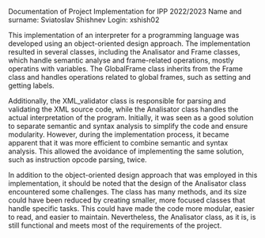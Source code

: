 Documentation of Project Implementation for IPP 2022/2023
Name and surname: Sviatoslav Shishnev
Login: xshish02

This implementation of an interpreter for a programming language was developed using an object-oriented design approach. The implementation resulted in several classes, including the Analisator and Frame classes, which handle semantic analyse and frame-related operations, mostly operatins with variables. The GlobalFrame class inherits from the Frame class and handles operations related to global frames, such as setting and getting labels.

Additionally, the XML_validator class is responsible for parsing and validating the XML source code, while the Analisator class handles the actual interpretation of the program. Initially, it was seen as a good solution to separate semantic and syntax analysis to simplify the code and ensure modularity. However, during the implementation process, it became apparent that it was more efficient to combine semantic and syntax analysis. This allowed the avoidance of implementing the same solution, such as instruction opcode parsing, twice. 

In addition to the object-oriented design approach that was employed in this implementation, it should be noted that the design of the Analisator class encountered some challenges. The class has many methods, and its size could have been reduced by creating smaller, more focused classes that handle specific tasks. This could have made the code more modular, easier to read, and easier to maintain. Nevertheless, the Analisator class, as it is, is still functional and meets most of the requirements of the project.



